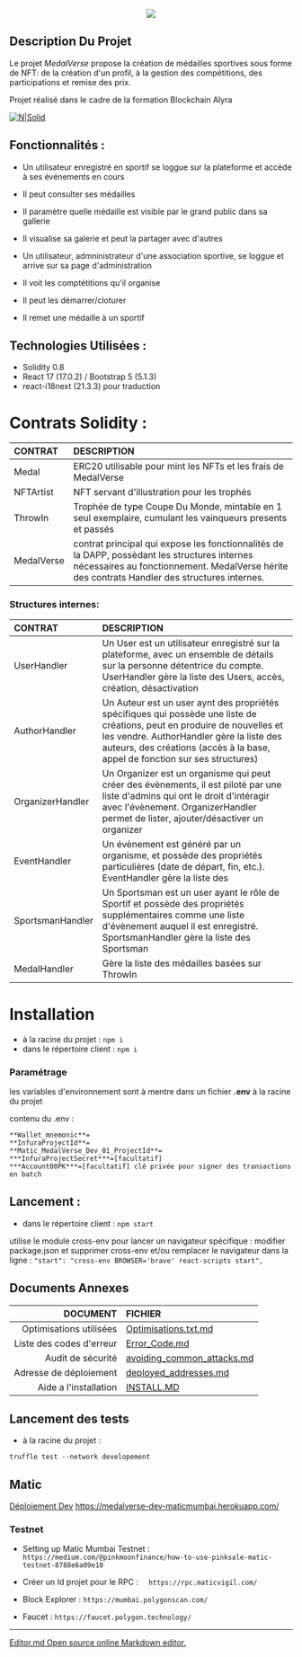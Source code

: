 <p align="center">
  <img src="https://github.com/MedalVerse/MedalVerse-Front/blob/main/data/medalverse.png" />
</p>

## Description Du Projet

Le projet *MedalVerse* propose la création de médailles sportives sous forme de NFT: de la création d'un profil, à la gestion des compétitions, des participations et remise des prix.

Projet réalisé dans le cadre de la formation Blockchain Alyra

[![N|Solid](https://alyra.fr/wp-content/uploads/2019/06/logo-titre-alyra-bleu-transparent-64px_v3.png)](https://alyra.fr/)


## Fonctionnalités :

* Un utilisateur enregistré en sportif se loggue sur la plateforme et accède à ses événements en cours
* Il peut consulter ses médailles
* Il paramètre quelle médaille est visible par le grand public dans sa gallerie
* Il visualise sa galerie et peut la partager avec d'autres

* Un utilisateur, admninistrateur d'une association sportive, se loggue et arrive sur sa page d'administration
* Il voit les comptétitions qu'il organise
* Il peut les démarrer/cloturer
* Il remet une médaille à un sportif

## Technologies Utilisées :
 * Solidity 0.8
 * React 17 (17.0.2) / Bootstrap 5 (5.1.3)
 * react-i18next (21.3.3) pour traduction

# Contrats Solidity :
  
|CONTRAT|DESCRIPTION|
|:---|:-----|
|Medal|ERC20 utilisable pour mint les NFTs et les frais de MedalVerse|
|NFTArtist|NFT servant d'illustration pour les trophés|
|ThrowIn| Trophée de type Coupe Du Monde, mintable en 1 seul exemplaire, cumulant les vainqueurs presents et passés|
|MedalVerse| contrat principal qui expose les fonctionnalités de la DAPP, possèdant les structures internes nécessaires au fonctionnement. MedalVerse hérite des contrats Handler des structures internes.|

### Structures internes: 

|CONTRAT|DESCRIPTION|
|:---|:-----|
|UserHandler|Un User est un utilisateur enregistré sur la plateforme, avec un ensemble de détails sur la personne détentrice du compte. UserHandler gère la liste des Users, accès, création, désactivation|
|AuthorHandler|Un Auteur est un user aynt des propriétés spécifiques qui possède une liste de créations, peut en produire de nouvelles et les vendre. AuthorHandler gère la liste des auteurs, des créations (accès à la base, appel de fonction sur ses structures)|
|OrganizerHandler|Un Organizer est un organisme qui peut créer des évènements, il est piloté par une liste d'admins qui ont le droit d'intéragir avec l'évènement. OrganizerHandler permet de lister, ajouter/désactiver un organizer|
|EventHandler|Un évènement est généré par un organisme, et possède des propriétés particulières (date de départ, fin, etc.). EventHandler gère la liste des|
|SportsmanHandler|Un Sportsman est un user ayant le rôle de Sportif et possède des propriétés supplémentaires comme une liste d'évènement auquel il est enregistré. SportsmanHandler gère la liste des Sportsman| 
|MedalHandler|Gère la liste des médailles basées sur ThrowIn|


# Installation

- à la racine du projet :
```npm i```
- dans le répertoire client :
```npm i```

### Paramétrage
les variables d'environnement sont à mentre dans un fichier **.env** à la racine du projet

contenu du .env :
```
**Wallet_mnemonic**=
**InfuraProjectId**=
**Matic_MedalVerse_Dev_01_ProjectId**=
***InfuraProjectSecret***=[facultatif]
***Account00PK***=[facultatif] clé privée pour signer des transactions en batch
```
## Lancement :
- dans le répertoire client :
`npm start`

utilise  le module cross-env pour lancer un navigateur spécifique : modifier package.json et supprimer cross-env et/ou remplacer le navigateur  dans la ligne :
```"start": "cross-env BROWSER='brave' react-scripts start",```


## Documents Annexes
|DOCUMENT|FICHIER|
|---:|:---|
|Optimisations utilisées|[Optimisations.txt.md](Optimisations.txt.md)
|Liste des codes d'erreur|[Error_Code.md](Error_Code.md)|
|Audit de sécurité|[avoiding_common_attacks.md](avoiding_common_attacks.md)|
|Adresse de déploiement|[deployed_addresses.md](deployed_addresses.md)|
|Aide a l'installation|[INSTALL.MD](INSTALL.MD)|




## Lancement des tests
- à la racine du projet :

```truffle test --network developement```

## Matic
[Déploiement Dev](https://medalverse-dev-maticmumbai.herokuapp.com/)
https://medalverse-dev-maticmumbai.herokuapp.com/

### Testnet
 - Setting up Matic Mumbai Testnet :
```https://medium.com/@pinkmoonfinance/how-to-use-pinksale-matic-testnet-8788e6a09e10```

 - Créer un Id projet pour le RPC :
```  https://rpc.maticvigil.com/```
 
 - Block Explorer :
 ```https://mumbai.polygonscan.com/```

 - Faucet :
```https://faucet.polygon.technology/```


------------
[Editor.md Open source online Markdown editor.](https://pandao.github.io/editor.md "editor.md")
